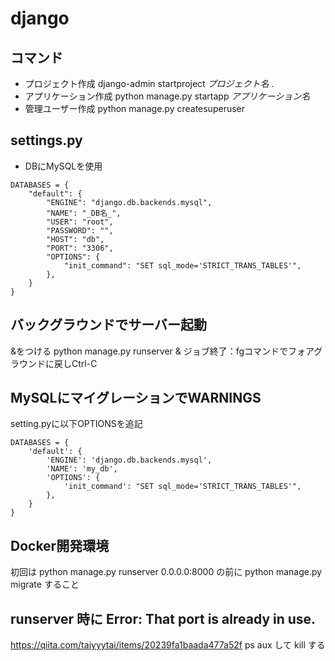 # django

## コマンド
- プロジェクト作成
django-admin startproject _プロジェクト名_ .
- アプリケーション作成
python manage.py startapp _アプリケーション名_
- 管理ユーザー作成
python manage.py createsuperuser

## settings.py
- DBにMySQLを使用
```
DATABASES = {
    "default": {
        "ENGINE": "django.db.backends.mysql",
        "NAME": "_DB名_",
        "USER": "root",
        "PASSWORD": "",
        "HOST": "db",
        "PORT": "3306",
        "OPTIONS": {
            "init_command": "SET sql_mode='STRICT_TRANS_TABLES'",
        },
    }
}
```


## バックグラウンドでサーバー起動
&をつける
python manage.py runserver &
ジョブ終了：fgコマンドでフォアグラウンドに戻しCtrl-C

## MySQLにマイグレーションでWARNINGS
setting.pyに以下OPTIONSを追記
```
DATABASES = {
    'default': {
        'ENGINE': 'django.db.backends.mysql',
        'NAME': 'my_db',
        'OPTIONS': {
            'init_command': "SET sql_mode='STRICT_TRANS_TABLES'",
        },
    }
}
```
## Docker開発環境
初回は
python manage.py runserver 0.0.0.0:8000
の前に
python manage.py migrate
すること

## runserver 時に Error: That port is already in use.
https://qiita.com/taiyyytai/items/20239fa1baada477a52f
ps aux して kill する
